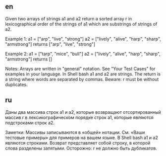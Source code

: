 ## en

Given two arrays of strings a1 and a2 return a sorted array r in lexicographical order of the strings of a1 which are substrings of strings of a2.

Example 1:
a1 = ["arp", "live", "strong"]
a2 = ["lively", "alive", "harp", "sharp", "armstrong"]
returns ["arp", "live", "strong"]

Example 2:
a1 = ["tarp", "mice", "bull"]
a2 = ["lively", "alive", "harp", "sharp", "armstrong"]
returns []

Notes:
Arrays are written in "general" notation. See "Your Test Cases" for examples in your language.
In Shell bash a1 and a2 are strings. The return is a string where words are separated by commas.
Beware: r must be without duplicates.

## ru

Даны два массива строк a1 и a2, которые возвращают отсортированный массив r в лексикографическом порядке строк a1,
которые являются подстроками строк a2.

Заметки:
Массивы записываются в «общей» нотации. См. «Ваши тестовые примеры» для примеров на вашем языке.
В Shell bash a1 и a2 являются строками. Возврат представляет собой строку, в которой слова разделены запятыми.
Осторожно: r не должно быть дубликатов.
